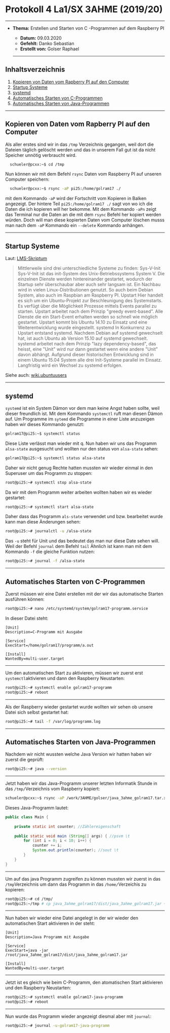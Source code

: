 # Protokoll 4 La1/SX 3AHME (2019/20)

-------------------------

* **Thema:** Erstellen und Starten von C -Programmen auf dem Raspberry PI
  * **Datum:** 09.03.2020
  * **Gefehlt:** Danko Sebastian
  * **Erstellt von:** Golser Raphael
  
  -------------------------------------------------------
  
## Inhaltsverzeichnis

1. [Kopieren von Daten vom Rapberry PI auf den Computer](#kopieren-von-daten-vom-rapberry-pi-auf-den-computer)
2. [Startup Systeme](#startup-systeme)
2. [systemd](#systemd)
3. [Automatisches Starten von C-Programmen](#automatisches-starten-von-c-programmen)
4. [Automatisches Starten von Java-Programmen](#automatisches-starten-von-java-programmen)

----------------------------------------------------------

## Kopieren von Daten vom Rapberry PI auf den Computer

Als aller erstes sind wir in das ````/tmp```` Verzeichnis gegangen, weil dort die Dateien täglich gelöscht werden und das in unserem Fall gut ist da nicht Speicher unnötig verbraucht wird.
````bash
  schueler@pcxx:~$ cd /tmp
  ````
Nun können wir mit dem Befehl ````rsync```` Daten vom Raspberry PI auf unseren Computer speichern:
````bash
  schueler@pcxx:~$ rsync -aP pi25:/home/golram17 ./
  ````
  mit dem Kommando ````-aP```` wird der Fortschritt vom Kopieren in Balken angezeigt. Der hintere Teil ````pi25:/home/golram17 ./```` sagt von wo ich die Daten die ich kopieren will her bekomme.
  Mit dem Kommando ````-aPn```` zeigt das Terminal nur die Daten an die mit dem ````rsync```` Befehl her kopiert werden würden. Doch will man diese kopierten Daten vom Computer löschen musss man nach dem ````-aP```` Kommando ein ````--delete```` Kommando anhängen.
  
  -----------------------------------------------------------
  
  ## Startup Systeme
  Laut: [LMS-Skriptum](https://lms.at/dotlrn/classes/informatik/610437.3AHME_LA1SX.19_20/xolrn/9F2714A93B69A.symlink?resource_id=0-420357452&m=view#155470713)
  > Mittlerweile sind drei unterschiedliche Systeme zu finden:
    Sys-V-Init
    Sys-V-Init ist das init-System des Unix-Betriebssystems System V. Die einzelnen Dienste werden hintereinander gestartet,      wodurch der Startup sehr überschaubar aber auch sehr langsam ist. Ein Nachbau wird in vielen Linux-Distributionen genutzt. So auch beim Debian System, also auch im Raspbian am Raspberry PI.
    Upstart
    Hier handelt es sich um ein Ubuntu-Projekt zur Beschleunigung des Systemstarts. Es verfügt über die Möglichkeit Prozesse mittels Events parallel zu starten. Upstart arbeitet nach dem Prinzip "greedy event-based". Alle Dienste die ein Start-Event erhalten werden so schnell wie möglich gestartet.
    Upstart kommt bis Ubuntu 14.10 zu Einsatz und eine Weiterentwicklung wurde eingestellt.
    systemd
    In Konkurrenz zu Upstart entstand systemd. Nachdem Debian auf systemd gewechselt hat, ist auch Ubuntu ab Version 15.10 auf systemd gewechselt. systemd arbeitet nach dem Prinzip "lazy dependency-based", das heisst, eine "Unit" wird nur dann gestartet wenn eine andere "Unit" davon abhängt.
    Aufgrund dieser historischen Entwicklung sind in einem Ubuntu 15.04 System alle drei Init-Systeme parallel im Einsatz. Langfristig wird ein Wechsel zu systemd erfolgen.
   
   Siehe auch: [wiki.ubuntuusers](https://wiki.ubuntuusers.de/Dienste/)
  
  -------------------------------------------------------------------
  
  ## systemd
  
  ````systemd```` ist ein System Dämon vor dem man keine Angst haben sollte, weil dieser freundlich ist.
  Mit dem Kommando ````systemctl```` ruft man diesen Dämon auf.
  Um Programme im ````sytemd```` die Programme in einer Liste anzuzeigen haben wir dieses Kommando genutzt:
  ````bash
  golram17@pi25:~$ systemctl status
  ````
  Diese Liste verlässt man wieder mit q.
  Nun haben wir uns das Programm ````alsa-state```` ausgesucht und wollten nur den status von ````alsa-state```` sehen:
  ````bash
  golram17@pi25:~$ systemctl status alsa-state
  ````
  Daher wir nicht genug Rechte hatten mussten wir wieder einmal in den Superuser um das Programm zu stoppen:
  ````bash
  root@pi25:~# systemctl stop alsa-state
  ````
  Da wir mit dem Programm weiter arbeiten wollten haben wir es wieder gestartet:
  ````bash
  root@pi25:~# systemctl start alsa-state
  ````
  Daher dass das Programm ````als-state```` verwendet und bzw. bearbeitet wurde kann man diese Änderungen sehen:
  ````bash
  root@pi25:~# journalctl -u /alsa-state
  ````
  Das ````-u```` steht für Unit und das bedeutet das man nur diese Date sehen will.
  Weil der Befehl ````journal```` dem Befehl ````tail```` Ähnlich ist kann man mit dem Kommando ````-f```` die gleiche Funktion nutzen:
  ````bash
  root@pi25:~# journal -f /alsa-state
 ````
 
 ---------------------------------------
 
 ## Automatisches Starten von C-Programmen
 
 Zuerst müssen wir eine Datei erstellen mit der wir das automatische Starten ausführen können:
 ````bash
 root@pi25:~# nano /etc/systemd/system/golram17-programm.service
 ````
 In dieser Datei steht:
 ````
 [Unit]
 Description=C-Programm mit Ausgabe
 
 [Service]
 ExecStart=/home/golram17/programm/a.out
 
 [Install]
 WantedBy=multi-user.target
 ````
 
 ---------------------------------------------------------
 
 Um den automatischen Start zu aktivieren, müssen wir zuerst erst ````systemctl````aktivieren und dann den Raspberry Neustarten:
 ````bash
 root@pi25:~# systemctl enable golram17-programm
 root@pi25:~# reboot
 ````
 
 -------------------------------------------------------------
 
 Als der Raspberry wieder gestartet wurde wollten wir sehen ob unsere Datei sich selbst gestartet hat:
 ````bash
 root@pi25:~# tail -f /var/log/programm.log
 ````
 
 --------------------------------------------------------
 
 ## Automatisches Starten von Java-Programmen
 
 Nachdem wir nicht wussten welche Java Version wir hatten haben wir zuerst die geprüft:
 ````bash
 root@pi25:~# java --version
 ````

--------------------------------------------------

Jetzt haben wir das Java-Programm unserer letzten Informatik Stunde in das ````/tmp/````Verzeichnis vom Raspberry kopiert:
````bash
schueler@pcxx:~$ rsync -aP /work/3AHME/golser/java_3ahme_golram17.tar.xz pi25 /tmp/
````

Dieses Java-Programm lautet:
````java
public class Main {
    
    private static int counter; //Zählereigenschaft
    
    public static void main (String[] args) { //psvm \t
        for (int i = 0; i < 10; i++) {
            counter += i;
            System.out.println(counter); //sout \t
        }
    }
}
````

--------------------------------------------------------------

Um auf das java Programm zugreifen zu können mussten wir zuerst in das ````/tmp````Verzeichnis um dann das Programm in das ````/home/````Verzeichis zu kopieren:
````bash
root@pi25:~# cd /tmp/
root@pi25:~/tmp # cp java_3ahme_golram17/dist/java_3ahme_golram17.jar ~
````

----------------------------------------------------------------

Nun haben wir wieder eine Datei angelegt in der wir wieder den automatischen Start aktivieren in der steht:
````
[Unit]
Description=Java Programm mit Ausgabe

[Service]
ExecStart=java -jar /root/java_3ahme_golram17/dist/java_3ahme_golram17.jar

[Install]
WantedBy=multi-user.target
````

------------------------------------------

Jetzt ist es gleich wie beim C-Programm, den atomatischen Start aktivieren und den Raspberry Neustarten:
````bash
root@pi25:~# systemctl enable golram17-java-programm
root@pi25:~# reboot
````

---------------------------------------------------------

Nun wurde das Programm wieder angezeigt diesmal aber mit ````journal````:
````bash
root@pi25:~# journal -u-golram17-java-programm
````

